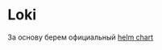 # Loki

За основу берем официальный [helm chart](https://github.com/grafana/helm-charts/tree/main/charts/loki)

